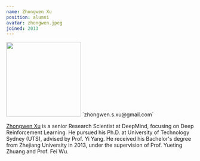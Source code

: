 ```yaml
---
name: Zhongwen Xu
position: alumni
avatar: zhongwen.jpeg
joined: 2013
---
```


<img width="200" src="{{site.baseurl}}/images/people/{{page.avatar}}" data-action="zoom">
<i class="fa fa-envelope-o"></i> `zhongwen.s.xu@gmail.com`


[Zhongwen Xu](http://zhongwen.ai/) is a senior Research Scientist at DeepMind, focusing on Deep Reinforcement Learning. He pursued his Ph.D. at University of Technology Sydney (UTS), advised by Prof. Yi Yang. He received his Bachelor's degree from Zhejiang University in 2013, under the supervision of Prof. Yueting Zhuang and Prof. Fei Wu.
